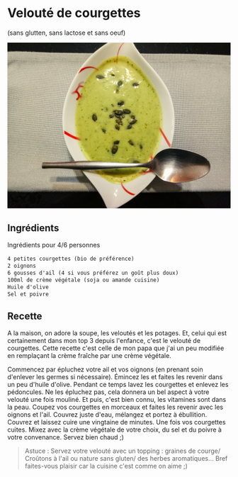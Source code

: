 # Velouté de courgettes
(sans glutten, sans lactose et sans oeuf)  

![](../img/velout-de-courgettes3.jpg)

## Ingrédients
Ingrédients pour 4/6 personnes

    4 petites courgettes (bio de préférence)
    2 oignons
    6 gousses d'ail (4 si vous préférez un goût plus doux)
    100ml de crème végétale (soja ou amande cuisine)
    Huile d'olive
    Sel et poivre

## Recette
A la maison, on adore la soupe, les veloutés et les potages. Et, celui qui est certainement dans mon top 3 depuis l'enfance, c'est le velouté de courgettes. Cette recette c'est celle de mon papa que j'ai un peu modifiée en remplaçant la crème fraîche par une crème végétale.

Commencez par épluchez votre ail et vos oignons (en prenant soin d'enlever les germes si nécessaire). Émincez les et faites les revenir dans un peu d'huile d'olive.
Pendant ce temps lavez les courgettes et enlevez les pédoncules. Ne les épluchez pas, cela donnera un bel aspect à votre velouté une fois mouliné. Et puis, c'est bien connu, les vitamines sont dans la peau. Coupez vos courgettes en morceaux et faites les revenir avec les oignons et l'ail.
Couvrez juste d'eau, mélangez et portez à ébullition. Couvrez et laissez cuire une vingtaine de minutes.
Une fois vos courgettes cuites. Mixez avec la crème végétale de votre choix, du sel et du poivre à votre convenance.
Servez bien chaud ;)

> Astuce : Servez votre velouté avec un topping : graines de courge/ Croûtons à l'ail ou nature sans gluten/ des herbes aromatiques… Bref faites-vous plaisir car la cuisine c'est comme on aime ;)
